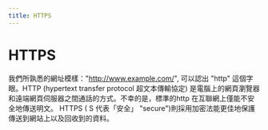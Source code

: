 ```yaml
---
title: HTTPS
---
```

# HTTPS

我們所孰悉的網址模樣："http://www.example.com/", 可以認出 "http" 這個字眼。HTTP (hypertext transfer protocol 超文本傳輸協定) 是電腦上的網頁瀏覽器和遠端網頁伺服器之間通話的方式。不幸的是，標準的http 在互聯網上僅能不安全地傳送明文。 HTTPS ( S 代表「安全」 "secure")則採用加密法能更佳地保護傳送到網站上以及回收到的資料。